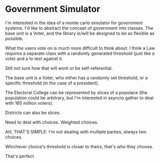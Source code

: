 # Government Simulator

I'm interested in the idea of a monte carlo simulator for government systems.
I'd like to abstract the concept of government into classes. The base unit is a
Voter, and the library is/will be designed to be as flexible as possible.

What the users vote on is much more difficult to think about. I think a Law
requires a separate class with a randomly generated threshold (just like a vote)
and a to test against it.

Still not sure how that will work or be self-referential.

The base unit is a Voter, who either has a randomly set threshold, or a specific
threshold (in the case of a president).

The Electoral College can be represented by slices of a populace (the population
could be arbitrary, but I'm interested in asyncio gather to deal with 160
million voters).

Districts can also be slices.

Need to deal with choices. Weighted choices.

AH, THAT'S SIMPLE: I'm not dealing with multiple parties, always two choices.

Whichever choice's threshold is closer to theirs, that's who they choose.

That's perfect
